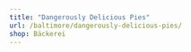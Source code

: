 ```yaml
---
title: "Dangerously Delicious Pies"
url: /baltimore/dangerously-delicious-pies/
shop: Bäckerei
---
```

